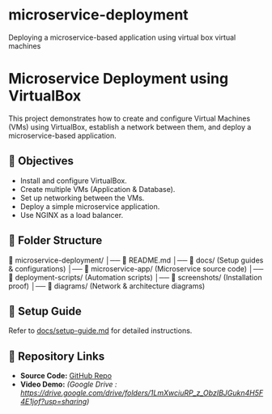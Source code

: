 # microservice-deployment
 Deploying a microservice-based application using virtual box virtual machines


# Microservice Deployment using VirtualBox
This project demonstrates how to create and configure Virtual Machines (VMs) using VirtualBox, establish a network between them, and deploy a microservice-based application.

## 🚀 Objectives
- Install and configure VirtualBox.
- Create multiple VMs (Application & Database).
- Set up networking between the VMs.
- Deploy a simple microservice application.
- Use NGINX as a load balancer.

## 📂 Folder Structure
📂 microservice-deployment/ │── 📜 README.md │── 📂 docs/ (Setup guides & configurations) │── 📂 microservice-app/ (Microservice source code) │── 📂 deployment-scripts/ (Automation scripts) │── 📂 screenshots/ (Installation proof) │── 📂 diagrams/ (Network & architecture diagrams)


## 📌 Setup Guide
Refer to [docs/setup-guide.md](docs/setup-guide.md) for detailed instructions.

## 🔗 Repository Links
- **Source Code:** [GitHub Repo](https://github.com/RubyMythiliM/microservice-deployment)
- **Video Demo:** _(Google Drive : https://drive.google.com/drive/folders/1LmXwciuRP_z_ObzIBJGukn4H5F4E1jof?usp=sharing)_

